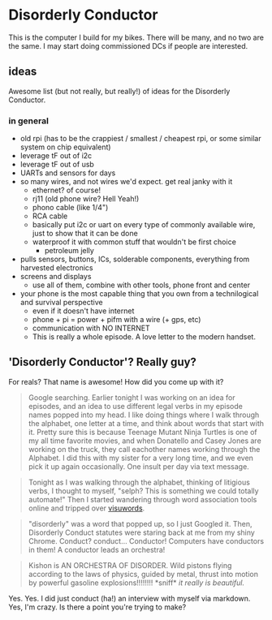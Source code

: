 # Disorderly Conductor

This is the computer I build for my bikes. There will be many, and no two are the same. I may start doing commissioned DCs if people are interested.

## ideas

Awesome list (but not really, but really!) of ideas for the Disorderly Conductor.

### in general

- old rpi (has to be the crappiest / smallest / cheapest rpi, or some similar system on chip equivalent)
- leverage tF out of i2c
- leverage tF out of usb
- UARTs and sensors for days
- so many wires, and not wires we'd expect. get real janky with it
    - ethernet? of course!
    - rj11 (old phone wire? Hell Yeah!)
    - phono cable (like 1/4")
    - RCA cable
    - basically put i2c or uart on every type of commonly available wire, just to show that it can be done
    - waterproof it with common stuff that wouldn't be first choice
        - petroleum jelly
- pulls sensors, buttons, ICs, solderable components, everything from harvested electronics
- screens and displays
    - use all of them, combine with other tools, phone front and center
- your phone is the most capable thing that you own from a technilogical and survival perspective
    - even if it doesn't have internet
    - phone + pi = power + pifm with a wire (+ gps, etc)
    - communication with NO INTERNET
    - This is really a whole episode. A love letter to the modern handset.

## 'Disorderly Conductor'? Really guy?

For reals? That name is awesome! How did you come up with it?

> Google searching. Earlier tonight I was working on an idea for episodes, and an idea to use different legal verbs in my episode names popped into my head. I like doing things where I walk through the alphabet, one letter at a time, and think about words that start with it. Pretty sure this is because Teenage Mutant Ninja Turtles is one of my all time favorite movies, and when Donatello and Casey Jones are working on the truck, they call eachother names working through the Alphabet. I did this with my sister for a very long time, and we even pick it up again occasionally. One insult per day via text message.

> Tonight as I was walking through the alphabet, thinking of litigious verbs, I thought to myself, "selph? This is something we could totally automate!" Then I started wandering through word association tools online and tripped over [visuwords](https://visuwords.com/rowdy). 

> "disorderly" was a word that popped up, so I just Googled it. Then, Disorderly Conduct statutes were staring back at me from my shiny Chrome. Conduct? conduct... Conductor! Computers have conductors in them! A conductor leads an orchestra! 

> Kishon is AN ORCHESTRA OF DISORDER. Wild pistons flying according to the laws of physics, guided by metal, thrust into motion by powerful gasoline explosions!!!!!!!! \*sniff\* _it really is beautiful._

Yes. Yes. I did just conduct (ha!) an interview with myself via markdown. Yes, I'm crazy. Is there a point you're trying to make?
